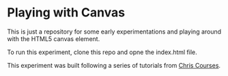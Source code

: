 # Playing with Canvas

This is just a repository for some early experimentations and playing around with the HTML5 canvas element. 

To run this experiment, clone this repo and opne the index.html file. 

This experiment was built following a series of tutorials from [Chris Courses](https://www.youtube.com/playlist?list=PLpPnRKq7eNW3We9VdCfx9fprhqXHwTPXL).
